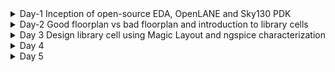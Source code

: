 <details>
<summary> Day-1 Inception of open-source EDA, OpenLANE and Sky130 PDK </summary>
<p>

Open Source ASIC Flow
![image](https://github.com/user-attachments/assets/43cd04c9-bacb-4a7b-9661-b91db6d0f76c)
 
OPENLANE ASIC Design Flow
![image](https://github.com/user-attachments/assets/55e324b9-1826-4958-8b8c-d9a8e1f8893f)

Library Characterisation and Modeling
![image](https://github.com/user-attachments/assets/c3f7fbb2-0e17-4660-9e04-65fdc821e6d3)

Cell Design Flow (Input Stage)
![image](https://github.com/user-attachments/assets/f92e4996-720b-4c4d-9c53-2a7fa258cdd7)

Cell Design Flow (Layout Design)
![image](https://github.com/user-attachments/assets/113edc69-7d9d-4e95-92e9-60ed8365c029)

Cell Design Flow(Characterization)
![image](https://github.com/user-attachments/assets/6840352f-244c-4991-a639-cca24e28cfc0)

Timing Characterisation
![image](https://github.com/user-attachments/assets/44ddca7b-d27f-4348-b6f4-cc3d0d4d0039)

Propogation Delay Graph vizualization
![image](https://github.com/user-attachments/assets/2e73f5ca-a910-4dfe-85e1-77177fbbf116)

### Labs Screenshots

1.Openlane start command
![image](https://github.com/user-attachments/assets/ea0aa657-230b-4222-a112-81f23bed24a4)

2.Run Synthesis command
![image](https://github.com/user-attachments/assets/3f20b98f-d4b2-4c84-8f47-fdaca0a8f58f)
 </p>
</details>
<details>
<summary> Day-2 Good floorplan vs bad floorplan and introduction to library cells</summary>
<p>

 1.Run Floorplan command 
![image](https://github.com/user-attachments/assets/f4a4df09-73ba-458a-a05a-16a4f36a7e88)

2.Command running Floorplan in Magic
![image](https://github.com/user-attachments/assets/03c816d3-b82d-41b4-bc21-6a930de2a0c7)

3.Command running Placement
![image](https://github.com/user-attachments/assets/293b0831-1137-43fa-b41f-07dc6153377f)
![image](https://github.com/user-attachments/assets/e126cddd-b7ff-4e38-af02-fc2cc496da39)

4.Screenshot of def file of placement in magic 
![image](https://github.com/user-attachments/assets/57598941-1de5-4695-a57e-f84325b9bc14)




 
</p>
</details>
<details>

<summary>Day 3  Design library cell using Magic Layout and ngspice characterization</summary>
<p>


	
</p>
</details>
<details>
<summary>Day 4 </summary>
<p>Your content goes here.</p>
</details>
<details>
<summary>Day 5 </summary>
<p>Your content goes here.</p>
</details>
